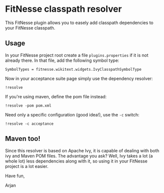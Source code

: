 # FitNesse classpath resolver

This FitNesse plugin allows you to easely add classpath dependencies to
your FitNesse classpath.

## Usage

In your FitNesse project root create a file `plugins.properties` if it is not
already there. In that file, add the following symbol type:

    SymbolTypes = fitnesse.wikitext.widgets.IvyClasspathSymbolType

Now in your acceptance suite page simply use the dependency resolver:

    !resolve

If you're using maven, define the pom file instead:

    !resolve -pom pom.xml

Need only a specific configuration (good idea!), use the `-c` switch:

    !resolve -c acceptance

## Maven too!

Since this resolver is based on Apache Ivy, it is capable of dealing with
both ivy and Maven POM files. The advantage you ask? Well, Ivy takes a lot
(a whole lot) less dependencies along with it, so using it in your FitNesse
project is a lot easier.

Have fun,

Arjan
